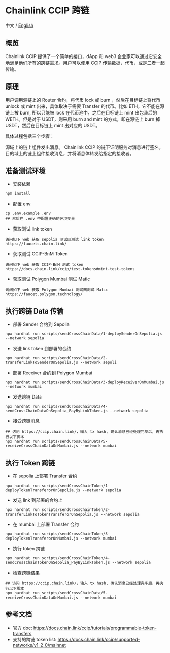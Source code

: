 # Chainlink CCIP 跨链
中文 / [English](./README.md)  

## 概览 
Chainlink CCIP 提供了一个简单的接口，dApp 和 web3 企业家可以通过它安全地满足他们所有的跨链需求。用户可以使用 CCIP 传输数据，代币，或是二者一起传输。 

## 原理   
用户调用源链上的 Router 合约，将代币 lock 或 burn ，然后在目标链上将代币 unlock 或 mint 出来，具体取决于需要 Transfer 的代币。比如 ETH，它不能在源链上被 burn, 所以只能被 lock 在代币池中，之后在目标链上 mint 出包装后的 WETH。但是对于 USDT，则采用 burn and mint 的方式，即在源链上 burn 掉 USDT，然后在目标链上 mint 出对应的 USDT。   

具体过程包括三个步骤：

源域上的链上组件发出消息。
Chainlink CCIP 的链下证明服务对消息进行签名。
目的域上的链上组件接收消息，并将消息体转发给指定的接收者。

## 准备测试环境  
- 安装依赖  
```
npm install
```

- 配置 env 
```
cp .env.example .env
## 然后在 .env 中配置正确的环境变量 
```

- 获取测试 link token 
```
访问如下 web 获取 sepolia 测试网测试 link token
https://faucets.chain.link/
```

- 获取测试 CCIP-BnM Token 
```
访问如下 web 获取 CCIP-BnM 测试 token
https://docs.chain.link/ccip/test-tokens#mint-test-tokens
```

- 获取测试 Polygon Mumbai 测试 Matic 
```
访问如下 web 获取 Polygon Mumbai 测试网测试 Matic
https://faucet.polygon.technology/
```


## 执行跨链 Data 传输 
- 部署 Sender 合约到 Sepolia 
```
npx hardhat run scripts/sendCrossChainData/1-deploySenderOnSepolia.js --network sepolia
```

- 发送 link token 到部署的合约  
```
npx hardhat run scripts/sendCrossChainData/2-transferLinkToSenderOnSepolia.js --network sepoli
```

- 部署 Receiver 合约到 Polygon Mumbai 
```
npx hardhat run scripts/sendCrossChainData/3-deployReceiverOnMumbai.js --network mumbai
```

- 发送跨链 Data 
```
npx hardhat run scripts/sendCrossChainData/4-sendCrossChainDataOnSepolia_PayByLinkToken.js --network sepolia
```

- 接受跨链消息 
```
## 访问 https://ccip.chain.link/，输入 tx hash, 确认消息已经处理完毕后，再执行以下脚本
npx hardhat run scripts/sendCrossChainData/5-receiveCrossChainDataOnMumbai.js --network mumbai
```

## 执行 Token 跨链  
- 在 sepolia 上部署 Transfer 合约
```
npx hardhat run scripts/sendCrossChainToken/1-deployTokenTransferorOnSepolia.js --network sepolia
```  

- 发送 link 到部署的合约上
```
npx hardhat run scripts/sendCrossChainToken/2-transferLinkToTokenTransferorOnSepolia.js --network sepolia
``` 

- 在 mumbai 上部署 Transfer 合约
```
npx hardhat run scripts/sendCrossChainToken/3-deployTokenTransferorOnMumbai.js --network mumbai
``` 

- 执行 token 跨链
```
npx hardhat run scripts/sendCrossChainToken/4-sendCrossChainTokenOnSepolia_PayByLinkToken.js --network sepolia
``` 

- 检查跨链结果  
```
## 访问 https://ccip.chain.link/，输入 tx hash, 确认消息已经处理完毕后，再执行以下脚本
npx hardhat run scripts/sendCrossChainData/5-receiveCrossChainDataOnMumbai.js --network mumbai
```


## 参考文档 
- 官方 doc: https://docs.chain.link/ccip/tutorials/programmable-token-transfers
- 支持的跨链 token list: https://docs.chain.link/ccip/supported-networks/v1_2_0/mainnet 
